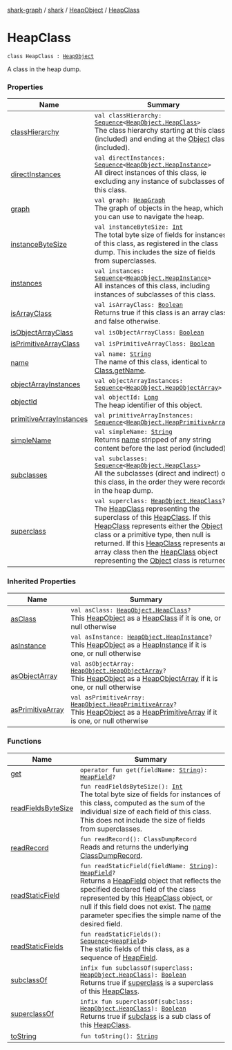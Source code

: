 [shark-graph](../../../index.md) / [shark](../../index.md) / [HeapObject](../index.md) / [HeapClass](./index.md)

# HeapClass

`class HeapClass : `[`HeapObject`](../index.md)

A class in the heap dump.

### Properties

| Name | Summary |
|---|---|
| [classHierarchy](class-hierarchy.md) | `val classHierarchy: `[`Sequence`](https://kotlinlang.org/api/latest/jvm/stdlib/kotlin.sequences/-sequence/index.html)`<`[`HeapObject.HeapClass`](./index.md)`>`<br>The class hierarchy starting at this class (included) and ending at the [Object](https://docs.oracle.com/javase/6/docs/api/java/lang/Object.html) class (included). |
| [directInstances](direct-instances.md) | `val directInstances: `[`Sequence`](https://kotlinlang.org/api/latest/jvm/stdlib/kotlin.sequences/-sequence/index.html)`<`[`HeapObject.HeapInstance`](../-heap-instance/index.md)`>`<br>All direct instances of this class, ie excluding any instance of subclasses of this class. |
| [graph](graph.md) | `val graph: `[`HeapGraph`](../../-heap-graph/index.md)<br>The graph of objects in the heap, which you can use to navigate the heap. |
| [instanceByteSize](instance-byte-size.md) | `val instanceByteSize: `[`Int`](https://kotlinlang.org/api/latest/jvm/stdlib/kotlin/-int/index.html)<br>The total byte size of fields for instances of this class, as registered in the class dump. This includes the size of fields from superclasses. |
| [instances](instances.md) | `val instances: `[`Sequence`](https://kotlinlang.org/api/latest/jvm/stdlib/kotlin.sequences/-sequence/index.html)`<`[`HeapObject.HeapInstance`](../-heap-instance/index.md)`>`<br>All instances of this class, including instances of subclasses of this class. |
| [isArrayClass](is-array-class.md) | `val isArrayClass: `[`Boolean`](https://kotlinlang.org/api/latest/jvm/stdlib/kotlin/-boolean/index.html)<br>Returns true if this class is an array class, and false otherwise. |
| [isObjectArrayClass](is-object-array-class.md) | `val isObjectArrayClass: `[`Boolean`](https://kotlinlang.org/api/latest/jvm/stdlib/kotlin/-boolean/index.html) |
| [isPrimitiveArrayClass](is-primitive-array-class.md) | `val isPrimitiveArrayClass: `[`Boolean`](https://kotlinlang.org/api/latest/jvm/stdlib/kotlin/-boolean/index.html) |
| [name](name.md) | `val name: `[`String`](https://kotlinlang.org/api/latest/jvm/stdlib/kotlin/-string/index.html)<br>The name of this class, identical to [Class.getName](https://docs.oracle.com/javase/6/docs/api/java/lang/Class.html#getName()). |
| [objectArrayInstances](object-array-instances.md) | `val objectArrayInstances: `[`Sequence`](https://kotlinlang.org/api/latest/jvm/stdlib/kotlin.sequences/-sequence/index.html)`<`[`HeapObject.HeapObjectArray`](../-heap-object-array/index.md)`>` |
| [objectId](object-id.md) | `val objectId: `[`Long`](https://kotlinlang.org/api/latest/jvm/stdlib/kotlin/-long/index.html)<br>The heap identifier of this object. |
| [primitiveArrayInstances](primitive-array-instances.md) | `val primitiveArrayInstances: `[`Sequence`](https://kotlinlang.org/api/latest/jvm/stdlib/kotlin.sequences/-sequence/index.html)`<`[`HeapObject.HeapPrimitiveArray`](../-heap-primitive-array/index.md)`>` |
| [simpleName](simple-name.md) | `val simpleName: `[`String`](https://kotlinlang.org/api/latest/jvm/stdlib/kotlin/-string/index.html)<br>Returns [name](name.md) stripped of any string content before the last period (included). |
| [subclasses](subclasses.md) | `val subclasses: `[`Sequence`](https://kotlinlang.org/api/latest/jvm/stdlib/kotlin.sequences/-sequence/index.html)`<`[`HeapObject.HeapClass`](./index.md)`>`<br>All the subclasses (direct and indirect) of this class, in the order they were recorded in the heap dump. |
| [superclass](superclass.md) | `val superclass: `[`HeapObject.HeapClass`](./index.md)`?`<br>The [HeapClass](./index.md) representing the superclass of this [HeapClass](./index.md). If this [HeapClass](./index.md) represents either the [Object](https://docs.oracle.com/javase/6/docs/api/java/lang/Object.html) class or a primitive type, then null is returned. If this [HeapClass](./index.md) represents an array class then the [HeapClass](./index.md) object representing the [Object](https://docs.oracle.com/javase/6/docs/api/java/lang/Object.html) class is returned. |

### Inherited Properties

| Name | Summary |
|---|---|
| [asClass](../as-class.md) | `val asClass: `[`HeapObject.HeapClass`](./index.md)`?`<br>This [HeapObject](../index.md) as a [HeapClass](./index.md) if it is one, or null otherwise |
| [asInstance](../as-instance.md) | `val asInstance: `[`HeapObject.HeapInstance`](../-heap-instance/index.md)`?`<br>This [HeapObject](../index.md) as a [HeapInstance](../-heap-instance/index.md) if it is one, or null otherwise |
| [asObjectArray](../as-object-array.md) | `val asObjectArray: `[`HeapObject.HeapObjectArray`](../-heap-object-array/index.md)`?`<br>This [HeapObject](../index.md) as a [HeapObjectArray](../-heap-object-array/index.md) if it is one, or null otherwise |
| [asPrimitiveArray](../as-primitive-array.md) | `val asPrimitiveArray: `[`HeapObject.HeapPrimitiveArray`](../-heap-primitive-array/index.md)`?`<br>This [HeapObject](../index.md) as a [HeapPrimitiveArray](../-heap-primitive-array/index.md) if it is one, or null otherwise |

### Functions

| Name | Summary |
|---|---|
| [get](get.md) | `operator fun get(fieldName: `[`String`](https://kotlinlang.org/api/latest/jvm/stdlib/kotlin/-string/index.html)`): `[`HeapField`](../../-heap-field/index.md)`?` |
| [readFieldsByteSize](read-fields-byte-size.md) | `fun readFieldsByteSize(): `[`Int`](https://kotlinlang.org/api/latest/jvm/stdlib/kotlin/-int/index.html)<br>The total byte size of fields for instances of this class, computed as the sum of the individual size of each field of this class. This does not include the size of fields from superclasses. |
| [readRecord](read-record.md) | `fun readRecord(): ClassDumpRecord`<br>Reads and returns the underlying [ClassDumpRecord](#). |
| [readStaticField](read-static-field.md) | `fun readStaticField(fieldName: `[`String`](https://kotlinlang.org/api/latest/jvm/stdlib/kotlin/-string/index.html)`): `[`HeapField`](../../-heap-field/index.md)`?`<br>Returns a [HeapField](../../-heap-field/index.md) object that reflects the specified declared field of the class represented by this [HeapClass](./index.md) object, or null if this field does not exist. The [name](name.md) parameter specifies the simple name of the desired field. |
| [readStaticFields](read-static-fields.md) | `fun readStaticFields(): `[`Sequence`](https://kotlinlang.org/api/latest/jvm/stdlib/kotlin.sequences/-sequence/index.html)`<`[`HeapField`](../../-heap-field/index.md)`>`<br>The static fields of this class, as a sequence of [HeapField](../../-heap-field/index.md). |
| [subclassOf](subclass-of.md) | `infix fun subclassOf(superclass: `[`HeapObject.HeapClass`](./index.md)`): `[`Boolean`](https://kotlinlang.org/api/latest/jvm/stdlib/kotlin/-boolean/index.html)<br>Returns true if [superclass](subclass-of.md#shark.HeapObject.HeapClass$subclassOf(shark.HeapObject.HeapClass)/superclass) is a superclass of this [HeapClass](./index.md). |
| [superclassOf](superclass-of.md) | `infix fun superclassOf(subclass: `[`HeapObject.HeapClass`](./index.md)`): `[`Boolean`](https://kotlinlang.org/api/latest/jvm/stdlib/kotlin/-boolean/index.html)<br>Returns true if [subclass](superclass-of.md#shark.HeapObject.HeapClass$superclassOf(shark.HeapObject.HeapClass)/subclass) is a sub class of this [HeapClass](./index.md). |
| [toString](to-string.md) | `fun toString(): `[`String`](https://kotlinlang.org/api/latest/jvm/stdlib/kotlin/-string/index.html) |
